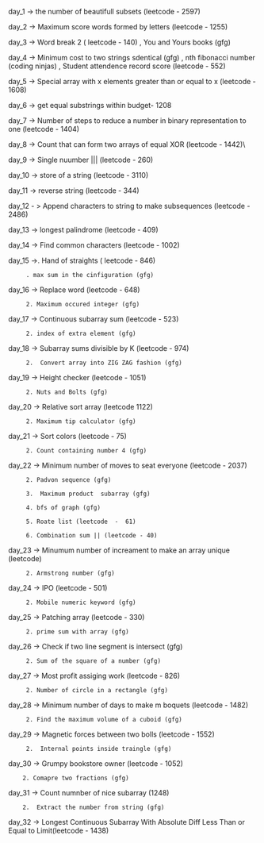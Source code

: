
day_1 -> the number of beautifull subsets (leetcode - 2597)

day_2 -> Maximum score words formed by letters (leetcode - 1255)

day_3 -> Word break 2 ( leetcode - 140) , 
         You and Yours books (gfg)
         
day_4 -> Minimum cost to two strings sdentical (gfg) , 
         nth fibonacci number (coding ninjas) , 
         Student attendence record score (leetcode - 552)
         
day_5 -> Special array with x elements greater than or equal to x (leetcode - 1608)

day_6 -> get equal substrings within budget- 1208

day_7 -> Number of steps to reduce a number in binary representation to one (leetcode - 1404)

day_8 -> Count that can form two arrays of equal XOR (leetcode - 1442)\

day_9 -> Single nuumber ||| (leetcode -  260)

day_10 -> store of a string (leetcode  - 3110)

day_11 -> reverse string (leetcode - 344)

day_12 - > Append characters to string to make subsequences (leetcode  -  2486)

day_13 -> longest palindrome (leetcode -  409)

day_14 -> Find common characters (leetcode - 1002)

day_15 ->. Hand of straights ( leetcode  - 846)

         . max sum in the cinfiguration (gfg)

day_16 -> Replace word (leetcode -  648)         

         2. Maximum occured integer (gfg)

day_17 -> Continuous subarray sum (leetcode  -  523)         

         2. index of extra element (gfg)

day_18 -> Subarray sums divisible by K (leetcode -  974)         

         2.  Convert array into ZIG ZAG fashion (gfg)

day_19 -> Height checker (leetcode -  1051)

         2. Nuts and Bolts (gfg)
         
day_20 -> Relative sort array (leetcode 1122)

         2. Maximum tip calculator (gfg)

day_21 -> Sort colors (leetcode  -  75)         

         2. Count containing number 4 (gfg)

day_22 -> Minimum number of moves to seat  everyone (leetcode - 2037)         

         2. Padvon sequence (gfg)

         3.  Maximum product  subarray (gfg)

         4. bfs of graph (gfg)

         5. Roate list (leetcode  -  61)

         6. Combination sum || (leetcode - 40)

day_23  -> Minumum number of increament to make an array unique (leetcode)         

         2. Armstrong number (gfg)

day_24 -> IPO (leetcode - 501)         

         2. Mobile numeric keyword (gfg)

day_25 -> Patching array (leetcode -  330)         

         2. prime sum with array (gfg)

day_26 -> Check if two line segment is intersect (gfg)         

         2. Sum of the square of a number (gfg)

day_27 -> Most profit assiging work (leetcode -  826)         

         2. Number of circle in a rectangle (gfg)

day_28 -> Minimum number of days to make m boquets (leetcode - 1482)

         2. Find the maximum volume of a cuboid (gfg)

day_29  -> Magnetic forces between two bolls (leetcode -  1552)

         2.  Internal points inside traingle (gfg)

day_30 -> Grumpy bookstore owner (leetcode - 1052)

        2. Comapre two fractions (gfg)

day_31 -> Count numnber of nice subarray (1248)        

        2.  Extract the number from string (gfg)

day_32 -> Longest Continuous Subarray With Absolute Diff Less Than or Equal to Limit(leetcode - 1438)
         
